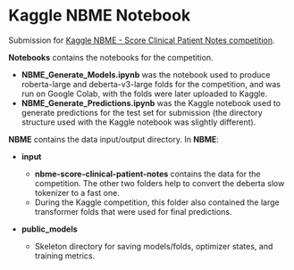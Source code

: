 # Kaggle NBME Notebook

Submission for [Kaggle NBME - Score Clinical Patient Notes competition](https://www.kaggle.com/competitions/nbme-score-clinical-patient-notes).

**Notebooks** contains the notebooks for the competition.
- **NBME_Generate_Models.ipynb** was the notebook used to produce roberta-large and deberta-v3-large folds for the competition, and was run on Google Colab, with the folds were later uploaded to Kaggle.
- **NBME_Generate_Predictions.ipynb** was the Kaggle notebook used to generate predictions for the test set for submission (the directory structure used with the Kaggle notebook was slightly different).

**NBME** contains the data input/output directory. In **NBME**:

- **input**
  - **nbme-score-clinical-patient-notes** contains the data for the competition. The other two folders help to convert the deberta slow tokenizer to a fast one.
  - During the Kaggle competition, this folder also contained the large transformer folds that were used for final predictions.

- **public_models**
  - Skeleton directory for saving models/folds, optimizer states, and training metrics.
